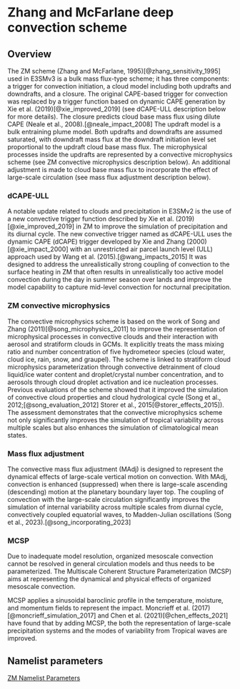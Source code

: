 # Zhang and McFarlane deep convection scheme

## Overview

The ZM scheme (Zhang and McFarlane, 1995)[@zhang_sensitivity_1995] used in E3SMv3 is a bulk mass flux-type scheme; it has three components: a trigger for convection initiation, a cloud model including both updrafts and downdrafts, and a closure. The original CAPE-based trigger for convection was replaced by a trigger function based on dynamic CAPE generation by Xie et al. (2019)[@xie_improved_2019] (see dCAPE-ULL description below for more details). The closure predicts cloud base mass flux using dilute CAPE (Neale et al., 2008).[@neale_impact_2008] The updraft model is a bulk entraining plume model. Both updrafts and downdrafts are assumed saturated, with downdraft mass flux at the downdraft initiation level set proportional to the updraft cloud base mass flux. The microphysical processes inside the updrafts are represented by a convective microphysics scheme (see ZM convective microphysics description below). An additional adjustment is made to cloud base mass flux to incorporate the effect of large-scale circulation (see mass flux adjustment description below).

### dCAPE-ULL

A notable update related to clouds and precipitation in E3SMv2 is the use of a new convective trigger function described by Xie et al. (2019)[@xie_improved_2019] in ZM to improve the simulation of precipitation and its diurnal cycle. The new convective trigger named as dCAPE-ULL uses the dynamic CAPE (dCAPE) trigger developed by Xie and Zhang (2000)[@xie_impact_2000] with an unrestricted air parcel launch level (ULL) approach used by Wang et al. (2015).[@wang_impacts_2015] It was designed to address the unrealistically strong coupling of convection to the surface heating in ZM that often results in unrealistically too active model convection during the day in summer season over lands and improve the model capability to capture mid-level convection for nocturnal precipitation.

### ZM convective microphysics

The convective microphysics scheme is based on the work of Song and Zhang (2011)[@song_microphysics_2011] to improve the representation of microphysical processes in convective clouds and their interaction with aerosol and stratiform clouds in GCMs. It explicitly treats the mass mixing ratio and number concentration of five hydrometeor species (cloud water, cloud ice, rain, snow, and graupel). The scheme is linked to stratiform cloud microphysics parameterization through convective detrainment of cloud liquid/ice water content and droplet/crystal number concentration, and to aerosols through cloud droplet activation and ice nucleation processes. Previous evaluations of the scheme showed that it improved the simulation of convective cloud properties and cloud hydrological cycle (Song et al., 2012;[@song_evaluation_2012] Storer et al., 2015[@storer_effects_2015]). The assessment demonstrates that the convective microphysics scheme not only significantly improves the simulation of tropical variability across multiple scales but also enhances the simulation of climatological mean states.

### Mass flux adjustment

The convective mass flux adjustment (MAdj) is designed to represent the dynamical effects of large-scale vertical motion on convection. With MAdj, convection is enhanced (suppressed) when there is large-scale ascending (descending) motion at the planetary boundary layer top. The coupling of convection with the large-scale circulation significantly improves the simulation of internal variability across multiple scales from diurnal cycle, convectively coupled equatorial waves, to Madden-Julian oscillations (Song et al., 2023).[@song_incorporating_2023]

### MCSP

Due to inadequate model resolution, organized mesoscale convection cannot be resolved in general circulation models and thus needs to be parameterized. The Multiscale Coherent Structure Parameterization (MCSP) aims at representing the dynamical and physical effects of organized mesoscale convection.

MCSP applies a sinusoidal baroclinic profile in the temperature, moisture, and momentum fields to represent the impact. Moncrieff et al. (2017)[@moncrieff_simulation_2017] and Chen et al. (2021)[@chen_effects_2021] have found that by adding MCSP, the both the representation of large-scale precipitation systems and the modes of variability from Tropical waves are improved.

## Namelist parameters

[ZM Namelist Parameters](../user-guide/namelist_parameters.md#zhang-and-mcfarlane-deep-convection-scheme)
